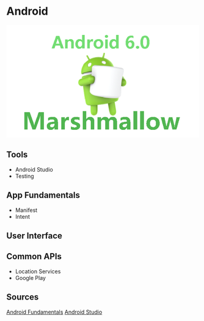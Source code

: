 # Android
![Android Marshmallow Banner](/Images/android-marshmallow.png)

## Tools
* Android Studio
* Testing

## App Fundamentals
* Manifest
* Intent

## User Interface

## Common APIs
* Location Services
* Google Play

## Sources
[Android Fundamentals](http://developer.android.com/guide/components/fundamentals.html)
[Android Studio](http://developer.android.com/tools/studio/index.html)
